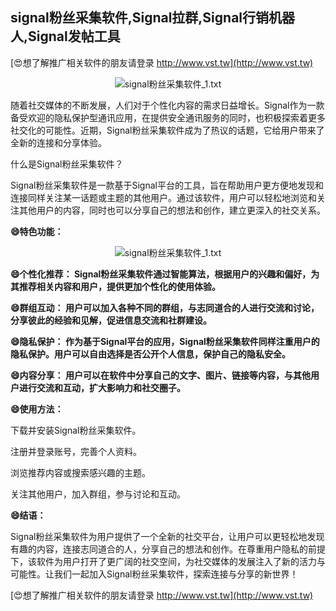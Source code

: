 ## **signal粉丝采集软件,Signal拉群,Signal行销机器人,Signal发帖工具**

[😍想了解推广相关软件的朋友请登录 http://www.vst.tw](http://www.vst.tw)

 <center><img src="https://vst.tw/MP4/tuiguang/png/2.png" alt="signal粉丝采集软件_1.txt"></center>

随着社交媒体的不断发展，人们对于个性化内容的需求日益增长。Signal作为一款备受欢迎的隐私保护型通讯应用，在提供安全通讯服务的同时，也积极探索着更多社交化的可能性。近期，Signal粉丝采集软件成为了热议的话题，它给用户带来了全新的连接和分享体验。

什么是Signal粉丝采集软件？

Signal粉丝采集软件是一款基于Signal平台的工具，旨在帮助用户更方便地发现和连接同样关注某一话题或主题的其他用户。通过该软件，用户可以轻松地浏览和关注其他用户的内容，同时也可以分享自己的想法和创作，建立更深入的社交关系。

**😄特色功能：**

 <center><img src="https://vst.tw/MP4/tuiguang/png/6.png" alt="signal粉丝采集软件_1.txt"></center>

**😄个性化推荐： Signal粉丝采集软件通过智能算法，根据用户的兴趣和偏好，为其推荐相关内容和用户，提供更加个性化的使用体验。**

**😄群组互动： 用户可以加入各种不同的群组，与志同道合的人进行交流和讨论，分享彼此的经验和见解，促进信息交流和社群建设。**

**😄隐私保护： 作为基于Signal平台的应用，Signal粉丝采集软件同样注重用户的隐私保护。用户可以自由选择是否公开个人信息，保护自己的隐私安全。**

**😄内容分享： 用户可以在软件中分享自己的文字、图片、链接等内容，与其他用户进行交流和互动，扩大影响力和社交圈子。**

**😄使用方法：**

下载并安装Signal粉丝采集软件。

注册并登录账号，完善个人资料。

浏览推荐内容或搜索感兴趣的主题。

关注其他用户，加入群组，参与讨论和互动。

**😄结语：**

Signal粉丝采集软件为用户提供了一个全新的社交平台，让用户可以更轻松地发现有趣的内容，连接志同道合的人，分享自己的想法和创作。在尊重用户隐私的前提下，该软件为用户打开了更广阔的社交空间，为社交媒体的发展注入了新的活力与可能性。让我们一起加入Signal粉丝采集软件，探索连接与分享的新世界！

[😍想了解推广相关软件的朋友请登录 http://www.vst.tw](http://www.vst.tw)



